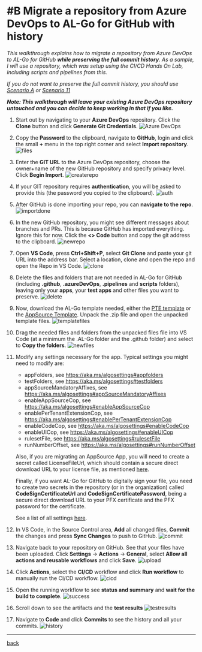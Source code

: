 # #B Migrate a repository from Azure DevOps to AL-Go for GitHub with history
*This walkthrough explains how to migrate a repository from Azure DevOps to AL-Go for GitHub **while preserving the full commit history**. As a sample, I will use a repository, which was setup using the CI/CD Hands On Lab, including scripts and pipelines from this.*

*If you do not want to preserve the full commit history, you should use [Scenario A](MigrateFromAzureDevOpsWithoutHistory.md) or [Scenario 11](SetupCiCdForExistingAppSourceApp.md)*

***Note: This walkthrough will leave your existing Azure DevOps repository untouched and you can decide to keep working in that if you like.***

1. Start out by navigating to your **Azure DevOps** repository. Click the **Clone** button and click **Generate Git Credentials**.
![Azure DevOps](https://github.com/microsoft/AL-Go/assets/10775043/59b623eb-56da-4821-8869-b27a34954597)
1. Copy the **Password** to the clipboard, navigate to **GitHub**, login and click the small **+** menu in the top right corner and select **Import repository**.
![files](https://github.com/microsoft/AL-Go/assets/10775043/9b8eb461-e03a-4c77-b0d2-be5bbb2ea25b)
1. Enter the **GIT URL** to the Azure DevOps repository, choose the owner+name of the new GitHub repository and specify privacy level. Click **Begin Import**.
![createrepo](https://github.com/microsoft/AL-Go/assets/10775043/2f94e677-f713-4771-953a-16d7f1a8a0aa)
1. If your GIT repository requires **authentication**, you will be asked to provide this (the password you copied to the clipboard).
![auth](https://github.com/microsoft/AL-Go/assets/10775043/a3c16e8d-0ae4-43c0-99d1-4df57acf8551)
1. After GitHub is done importing your repo, you can **navigate to the repo**.
![importdone](https://github.com/microsoft/AL-Go/assets/10775043/7f7a6d5a-4d3b-4e47-8ac2-426dfd1a3c39)
1. In the new GitHub repository, you might see different messages about branches and PRs. This is because GitHub has imported everything. Ignore this for now. Click the **<> Code** button and copy the git address to the clipboard.
![newrepo](https://github.com/microsoft/AL-Go/assets/10775043/2089bcc3-8aa3-4582-be9d-3ce77364198a)
1. Open **VS Code**, press **Ctrl+Shift+P**, select **Git Clone** and paste your git URL into the address bar. Select a location, clone and open the repo and open the Repo in VS Code.
![clone](https://github.com/microsoft/AL-Go/assets/10775043/4d91c31d-1aee-4fad-990e-73a075e69026)
1. Delete the files and folders that are not needed in AL-Go for GitHub (including **.github**, **.azureDevOps**, **.pipelines** and **scripts** folders), leaving only your **apps**, your **test apps** and other files you want to preserve.
![delete](https://github.com/microsoft/AL-Go/assets/10775043/e8d21772-30dc-448a-8892-92a66c7c36e6)
1. Now, download the AL-Go template needed, either the [PTE template](https://github.com/microsoft/AL-Go-PTE/archive/refs/heads/main.zip) or the [AppSource Template](https://github.com/microsoft/AL-Go-AppSource/archive/refs/heads/main.zip). Unpack the .zip file and open the unpacked template files.
![templatefiles](https://github.com/microsoft/AL-Go/assets/10775043/7539c845-b696-4347-8b2f-d51d6be2ebfa)
1. Drag the needed files and folders from the unpacked files file into VS Code (at a minimum the .AL-Go folder and the .github folder) and select to **Copy the folders**.
![newfiles](https://github.com/microsoft/AL-Go/assets/10775043/edd24801-73cd-4ad4-9fc6-5d2cd80ac6c8)
1. Modify any settings necessary for the app. Typical settings you might need to modify are:
    - appFolders, see https://aka.ms/algosettings#appfolders
    - testFolders, see https://aka.ms/algosettings#testfolders
    - appSourceMandatoryAffixes, see https://aka.ms/algosettings#appSourceMandatoryAffixes
    - enableAppSourceCop, see https://aka.ms/algosettings#enableAppSourceCop 
    - enablePerTenantExtensionCop, see https://aka.ms/algosettings#enablePerTenantExtensionCop
    - enableCodeCop, see https://aka.ms/algosettings#enableCodeCop
    - enableUICop, see https://aka.ms/algosettings#enableUICop
    - rulesetFile, see https://aka.ms/algosettings#rulesetFile
    - runNumberOffset, see https://aka.ms/algosettings#runNumberOffset

    Also, if you are migrating an AppSource App, you will need to create a secret called LicenseFileUrl, which should contain a secure direct download URL to your license file, as mentioned [here](SetupCiCdForExistingAppSourceApp.md).

    Finally, if you want AL-Go for GitHub to digitally sign your file, you need to create two secrets in the repository (or in the organization) called **CodeSignCertificateUrl** and **CodeSignCertificatePassword**, being a secure direct download URL to your PFX certificate and the PFX password for the certificate.

    See a list of all settings [here](settings.md).

1. In VS Code, in the Source Control area, **Add** all changed files, **Commit** the changes and press **Sync Changes** to push to GitHub.
![commit](https://github.com/microsoft/AL-Go/assets/10775043/55afdd6f-e401-4542-9029-652f5ce7a3e9)
1. Navigate back to your repository on GitHub. See that your files have been uploaded. Click **Settings** -> **Actions** -> **General**, select **Allow all actions and reusable workflows** and click **Save**.
![upload](https://github.com/microsoft/AL-Go/assets/10775043/4f717190-5e5f-45e9-a187-186ac45be590)
1. Click **Actions**, select the **CI/CD** workflow and click **Run workflow** to manually run the CI/CD workflow.
![cicd](https://github.com/microsoft/AL-Go/assets/10775043/ec7f76b1-2eb9-42fe-91a3-c0170c796d3c)
1. Open the running workflow to see **status and summary** and **wait for the build to complete**.
![success](https://github.com/microsoft/AL-Go/assets/10775043/8a1fcd6d-0a8d-4bbc-bb97-51a4c48e537a)
1. Scroll down to see the artifacts and the **test results**
![testresults](https://github.com/microsoft/AL-Go/assets/10775043/7267a1a7-7afe-495f-8100-474fb8db9499)
1. Navigate to **Code** and click **Commits** to see the history and all your commits.
![history](https://github.com/microsoft/AL-Go/assets/10775043/c10ea3b3-2b1b-486d-9727-6b91b7bc3834)

---
[back](../README.md)
